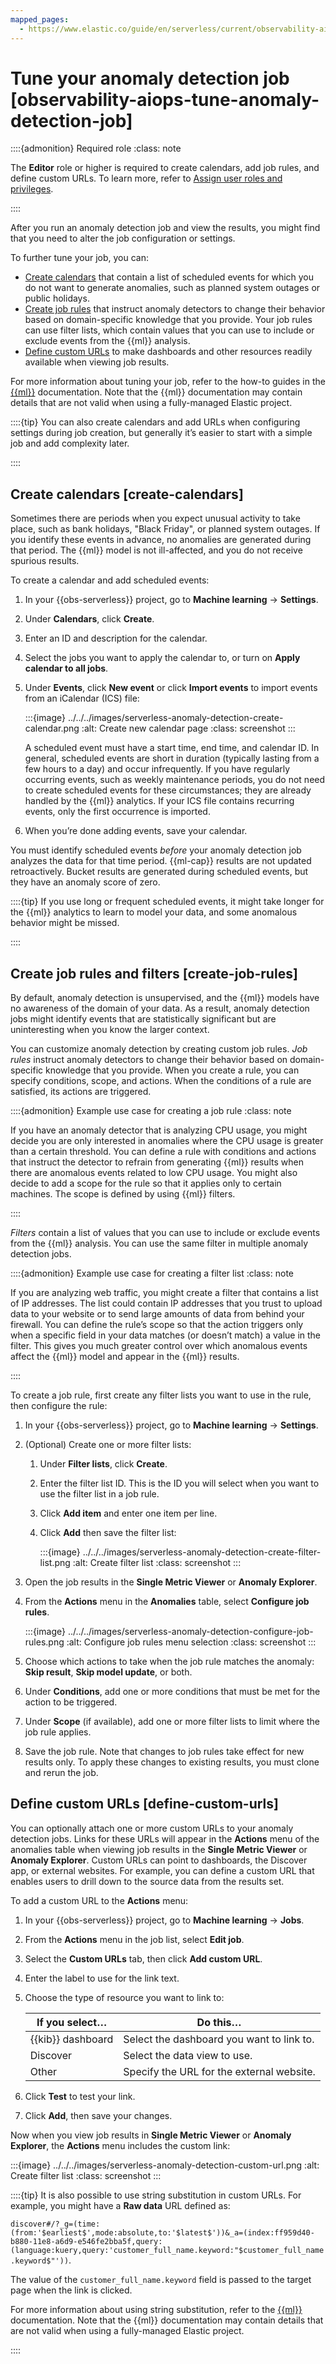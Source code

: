 ```yaml
---
mapped_pages:
  - https://www.elastic.co/guide/en/serverless/current/observability-aiops-tune-anomaly-detection-job.html
---
```


# Tune your anomaly detection job [observability-aiops-tune-anomaly-detection-job]

::::{admonition} Required role
:class: note

The **Editor** role or higher is required to create calendars, add job rules, and define custom URLs. To learn more, refer to [Assign user roles and privileges](../../../deploy-manage/users-roles/cloud-organization/manage-users.md#general-assign-user-roles).

::::


After you run an anomaly detection job and view the results, you might find that you need to alter the job configuration or settings.

To further tune your job, you can:

* [Create calendars](#create-calendars) that contain a list of scheduled events for which you do not want to generate anomalies, such as planned system outages or public holidays.
* [Create job rules](#create-job-rules) that instruct anomaly detectors to change their behavior based on domain-specific knowledge that you provide. Your job rules can use filter lists, which contain values that you can use to include or exclude events from the {{ml}} analysis.
* [Define custom URLs](#define-custom-urls) to make dashboards and other resources readily available when viewing job results.

For more information about tuning your job, refer to the how-to guides in the [{{ml}}](../anomaly-detection/anomaly-how-tos.md) documentation. Note that the {{ml}} documentation may contain details that are not valid when using a fully-managed Elastic project.

::::{tip}
You can also create calendars and add URLs when configuring settings during job creation, but generally it’s easier to start with a simple job and add complexity later.

::::



## Create calendars [create-calendars]

Sometimes there are periods when you expect unusual activity to take place, such as bank holidays, "Black Friday", or planned system outages. If you identify these events in advance, no anomalies are generated during that period. The {{ml}} model is not ill-affected, and you do not receive spurious results.

To create a calendar and add scheduled events:

1. In your {{obs-serverless}} project, go to **Machine learning** → **Settings**.
2. Under **Calendars**, click **Create**.
3. Enter an ID and description for the calendar.
4. Select the jobs you want to apply the calendar to, or turn on **Apply calendar to all jobs**.
5. Under **Events**, click **New event** or click **Import events** to import events from an iCalendar (ICS) file:

    :::{image} ../../../images/serverless-anomaly-detection-create-calendar.png
    :alt: Create new calendar page
    :class: screenshot
    :::

    A scheduled event must have a start time, end time, and calendar ID. In general, scheduled events are short in duration (typically lasting from a few hours to a day) and occur infrequently. If you have regularly occurring events, such as weekly maintenance periods, you do not need to create scheduled events for these circumstances; they are already handled by the {{ml}} analytics. If your ICS file contains recurring events, only the first occurrence is imported.

6. When you’re done adding events, save your calendar.

You must identify scheduled events *before* your anomaly detection job analyzes the data for that time period. {{ml-cap}} results are not updated retroactively. Bucket results are generated during scheduled events, but they have an anomaly score of zero.

::::{tip}
If you use long or frequent scheduled events, it might take longer for the {{ml}} analytics to learn to model your data, and some anomalous behavior might be missed.

::::



## Create job rules and filters [create-job-rules]

By default, anomaly detection is unsupervised, and the {{ml}} models have no awareness of the domain of your data. As a result, anomaly detection jobs might identify events that are statistically significant but are uninteresting when you know the larger context.

You can customize anomaly detection by creating custom job rules. *Job rules* instruct anomaly detectors to change their behavior based on domain-specific knowledge that you provide. When you create a rule, you can specify conditions, scope, and actions. When the conditions of a rule are satisfied, its actions are triggered.

::::{admonition} Example use case for creating a job rule
:class: note

If you have an anomaly detector that is analyzing CPU usage, you might decide you are only interested in anomalies where the CPU usage is greater than a certain threshold. You can define a rule with conditions and actions that instruct the detector to refrain from generating {{ml}} results when there are anomalous events related to low CPU usage. You might also decide to add a scope for the rule so that it applies only to certain machines. The scope is defined by using {{ml}} filters.

::::


*Filters* contain a list of values that you can use to include or exclude events from the {{ml}} analysis. You can use the same filter in multiple anomaly detection jobs.

::::{admonition} Example use case for creating a filter list
:class: note

If you are analyzing web traffic, you might create a filter that contains a list of IP addresses. The list could contain IP addresses that you trust to upload data to your website or to send large amounts of data from behind your firewall. You can define the rule’s scope so that the action triggers only when a specific field in your data matches (or doesn’t match) a value in the filter. This gives you much greater control over which anomalous events affect the {{ml}} model and appear in the {{ml}} results.

::::


To create a job rule, first create any filter lists you want to use in the rule, then configure the rule:

1. In your {{obs-serverless}} project, go to **Machine learning** → **Settings**.
2. (Optional) Create one or more filter lists:

    1. Under **Filter lists**, click **Create**.
    2. Enter the filter list ID. This is the ID you will select when you want to use the filter list in a job rule.
    3. Click **Add item** and enter one item per line.
    4. Click **Add** then save the filter list:

        :::{image} ../../../images/serverless-anomaly-detection-create-filter-list.png
        :alt: Create filter list
        :class: screenshot
        :::

3. Open the job results in the **Single Metric Viewer** or **Anomaly Explorer**.
4. From the **Actions** menu in the **Anomalies** table, select **Configure job rules**.

    :::{image} ../../../images/serverless-anomaly-detection-configure-job-rules.png
    :alt: Configure job rules menu selection
    :class: screenshot
    :::

5. Choose which actions to take when the job rule matches the anomaly: **Skip result**, **Skip model update**, or both.
6. Under **Conditions**, add one or more conditions that must be met for the action to be triggered.
7. Under **Scope** (if available), add one or more filter lists to limit where the job rule applies.
8. Save the job rule. Note that changes to job rules take effect for new results only. To apply these changes to existing results, you must clone and rerun the job.


## Define custom URLs [define-custom-urls]

You can optionally attach one or more custom URLs to your anomaly detection jobs. Links for these URLs will appear in the **Actions** menu of the anomalies table when viewing job results in the **Single Metric Viewer** or **Anomaly Explorer**. Custom URLs can point to dashboards, the Discover app, or external websites. For example, you can define a custom URL that enables users to drill down to the source data from the results set.

To add a custom URL to the **Actions** menu:

1. In your {{obs-serverless}} project, go to **Machine learning** → **Jobs**.
2. From the **Actions** menu in the job list, select **Edit job**.
3. Select the **Custom URLs** tab, then click **Add custom URL**.
4. Enter the label to use for the link text.
5. Choose the type of resource you want to link to:

    | If you select…​ | Do this…​ |
    | --- | --- |
    | {{kib}} dashboard | Select the dashboard you want to link to. |
    | Discover | Select the data view to use. |
    | Other | Specify the URL for the external website. |

6. Click **Test** to test your link.
7. Click **Add**, then save your changes.

Now when you view job results in **Single Metric Viewer** or **Anomaly Explorer**, the **Actions** menu includes the custom link:

:::{image} ../../../images/serverless-anomaly-detection-custom-url.png
:alt: Create filter list
:class: screenshot
:::

::::{tip}
It is also possible to use string substitution in custom URLs. For example, you might have a **Raw data** URL defined as:

`discover#/?_g=(time:(from:'$earliest$',mode:absolute,to:'$latest$'))&_a=(index:ff959d40-b880-11e8-a6d9-e546fe2bba5f,query:(language:kuery,query:'customer_full_name.keyword:"$customer_full_name.keyword$"'))`.

The value of the `customer_full_name.keyword` field is passed to the target page when the link is clicked.

For more information about using string substitution, refer to the [{{ml}}](../anomaly-detection/ml-configuring-url.md#ml-configuring-url-strings) documentation. Note that the {{ml}} documentation may contain details that are not valid when using a fully-managed Elastic project.

::::
